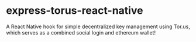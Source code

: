 # express-torus-react-native
A React Native hook for simple decentralized key management using Tor.us, which serves as a combined social login and ethereum wallet!
